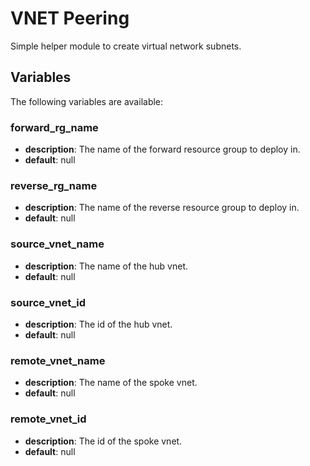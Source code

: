 VNET Peering
==============

Simple helper module to create virtual network subnets.

## Variables

The following variables are available:

### forward_rg_name

- __description__: The name of the forward resource group to deploy in.
- __default__: null

### reverse_rg_name

- __description__: The name of the reverse resource group to deploy in.
- __default__: null

### source_vnet_name

- __description__: The name of the hub vnet.
- __default__: null

### source_vnet_id

- __description__: The id of the hub vnet.
- __default__: null

### remote_vnet_name

- __description__: The name of the spoke vnet.
- __default__: null

### remote_vnet_id

- __description__: The id of the spoke vnet.
- __default__: null
